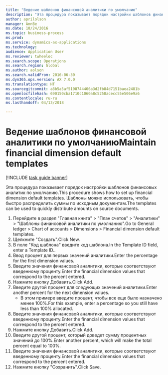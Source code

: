 ```yaml
--- 
title: "Ведение шаблонов финансовой аналитики по умолчанию"
description: "Эта процедура показывает порядок настройки шаблонов финансовых аналитик по умолчанию."
author: aprilolson
manager: AnnBe
ms.date: 10/24/2016
ms.topic: business-process
ms.prod: 
ms.service: dynamics-ax-applications
ms.technology: 
audience: Application User
ms.reviewer: twheeloc
ms.search.scope: Operations
ms.search.region: Global
ms.author: aolson
ms.search.validFrom: 2016-06-30
ms.dyn365.ops.version: AX 7.0.0
ms.translationtype: HT
ms.sourcegitcommit: a8b5a5af5108744406a3d2fb84d7151baea2481b
ms.openlocfilehash: 690150cba1710c1060a8c5258acecc55e506e9a6
ms.contentlocale: ru-ru
ms.lasthandoff: 04/13/2018

---
```

# <a name="maintain-financial-dimension-default-templates"></a><span data-ttu-id="b0634-103">Ведение шаблонов финансовой аналитики по умолчанию</span><span class="sxs-lookup"><span data-stu-id="b0634-103">Maintain financial dimension default templates</span></span>

[!INCLUDE [task guide banner](../../includes/task-guide-banner.md)]

<span data-ttu-id="b0634-104">Эта процедура показывает порядок настройки шаблонов финансовых аналитик по умолчанию.</span><span class="sxs-lookup"><span data-stu-id="b0634-104">This procedure shows how to set up financial dimension default templates.</span></span> <span data-ttu-id="b0634-105">Шаблоны можно использовать, чтобы быстро распределить суммы по исходным документам.</span><span class="sxs-lookup"><span data-stu-id="b0634-105">The templates can be used to quickly distribute amounts on source documents.</span></span>

1. <span data-ttu-id="b0634-106">Перейдите в раздел "Главная книга" > "План счетов" > "Аналитики" > "Шаблоны финансовой аналитики по умолчанию".</span><span class="sxs-lookup"><span data-stu-id="b0634-106">Go to General ledger > Chart of accounts > Dimensions > Financial dimension default templates.</span></span>
2. <span data-ttu-id="b0634-107">Щелкните "Создать".</span><span class="sxs-lookup"><span data-stu-id="b0634-107">Click New.</span></span>
3. <span data-ttu-id="b0634-108">В поле "Код шаблона" введите код шаблона.</span><span class="sxs-lookup"><span data-stu-id="b0634-108">In the Template ID field, enter a Template ID..</span></span>
4. <span data-ttu-id="b0634-109">Ввод процент для первых значений аналитики.</span><span class="sxs-lookup"><span data-stu-id="b0634-109">Enter the percentage for the first dimension values.</span></span>
5. <span data-ttu-id="b0634-110">Введите значения финансовой аналитики, которые соответствуют введенному проценту.</span><span class="sxs-lookup"><span data-stu-id="b0634-110">Enter the financial dimension values that correspond to the percent entered.</span></span>
6. <span data-ttu-id="b0634-111">Нажмите кнопку Добавить.</span><span class="sxs-lookup"><span data-stu-id="b0634-111">Click Add.</span></span>
7. <span data-ttu-id="b0634-112">Введите другой процент для следующих значений аналитики.</span><span class="sxs-lookup"><span data-stu-id="b0634-112">Enter another percent for the next dimension values.</span></span>
    * <span data-ttu-id="b0634-113">В этом примере введите процент, чтобы все еще было назначено менее 100%.</span><span class="sxs-lookup"><span data-stu-id="b0634-113">For this example, enter a percentage so you still have less than 100% allocated.</span></span>  
8. <span data-ttu-id="b0634-114">Введите значения финансовой аналитики, которые соответствуют введенному проценту.</span><span class="sxs-lookup"><span data-stu-id="b0634-114">Enter the financial dimension values that correspond to the percent entered.</span></span>
9. <span data-ttu-id="b0634-115">Нажмите кнопку Добавить.</span><span class="sxs-lookup"><span data-stu-id="b0634-115">Click Add.</span></span>
10. <span data-ttu-id="b0634-116">Введите другой процент, который доведет сумму процентных значений до 100%.</span><span class="sxs-lookup"><span data-stu-id="b0634-116">Enter another percent, which will make the total percent equal to 100%.</span></span>
11. <span data-ttu-id="b0634-117">Введите значения финансовой аналитики, которые соответствуют введенному проценту.</span><span class="sxs-lookup"><span data-stu-id="b0634-117">Enter the financial dimension values that correspond to the percent entered.</span></span>
12. <span data-ttu-id="b0634-118">Нажмите кнопку "Сохранить".</span><span class="sxs-lookup"><span data-stu-id="b0634-118">Click Save.</span></span>



